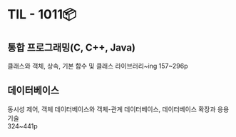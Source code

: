 # TIL - 1011📦

## 통합 프로그래밍(C, C++, Java)
클래스와 객체, 상속, 기본 함수 및 클래스 라이브러리\~ing
157\~296p

## 데이터베이스
동시성 제어, 객체 데이터베이스와 객체\-관계 데이터베이스, 데이터베이스 확장과 응용기술  
324\~441p  

